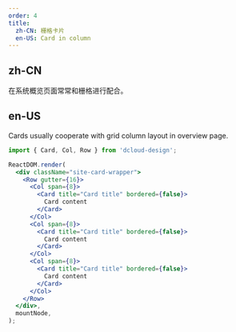 ```yaml
---
order: 4
title:
  zh-CN: 栅格卡片
  en-US: Card in column
---
```


## zh-CN

在系统概览页面常常和栅格进行配合。

## en-US

Cards usually cooperate with grid column layout in overview page.

```jsx
import { Card, Col, Row } from 'dcloud-design';

ReactDOM.render(
  <div className="site-card-wrapper">
    <Row gutter={16}>
      <Col span={8}>
        <Card title="Card title" bordered={false}>
          Card content
        </Card>
      </Col>
      <Col span={8}>
        <Card title="Card title" bordered={false}>
          Card content
        </Card>
      </Col>
      <Col span={8}>
        <Card title="Card title" bordered={false}>
          Card content
        </Card>
      </Col>
    </Row>
  </div>,
  mountNode,
);
```

<style>
.site-card-wrapper {
  padding: 30px;
  background: #ececec;
}

[data-theme="dark"] .site-card-wrapper {
  background: #303030;
}
</style>
